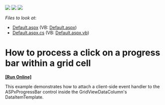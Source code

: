 <!-- default badges list -->
![](https://img.shields.io/endpoint?url=https://codecentral.devexpress.com/api/v1/VersionRange/128531952/13.1.4%2B)
[![](https://img.shields.io/badge/Open_in_DevExpress_Support_Center-FF7200?style=flat-square&logo=DevExpress&logoColor=white)](https://supportcenter.devexpress.com/ticket/details/E2489)
[![](https://img.shields.io/badge/📖_How_to_use_DevExpress_Examples-e9f6fc?style=flat-square)](https://docs.devexpress.com/GeneralInformation/403183)
<!-- default badges end -->
<!-- default file list -->
*Files to look at*:

* [Default.aspx](./CS/WebSite/Default.aspx) (VB: [Default.aspx](./VB/WebSite/Default.aspx))
* [Default.aspx.cs](./CS/WebSite/Default.aspx.cs) (VB: [Default.aspx.vb](./VB/WebSite/Default.aspx.vb))
<!-- default file list end -->
# How to process a click on a progress bar within a grid cell
<!-- run online -->
**[[Run Online]](https://codecentral.devexpress.com/e2489/)**
<!-- run online end -->


<p>This example demonstrates how to attach a client-side event handler to the ASPxProgressBar control inside the GridViewDataColumn's DataItemTemplate.</p>

<br/>



